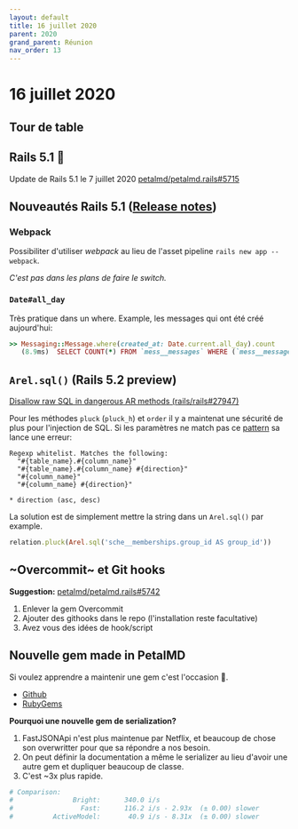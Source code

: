 ```yaml
---
layout: default
title: 16 juillet 2020
parent: 2020
grand_parent: Réunion
nav_order: 13
---
```


# 16 juillet 2020

## Tour de table

## Rails 5.1 🎊

Update de Rails 5.1 le 7 juillet 2020 [petalmd/petalmd.rails#5715](https://github.com/petalmd/petalmd.rails/pull/5715)

## Nouveautés Rails 5.1 ([Release notes](https://guides.rubyonrails.org/5_1_release_notes.html))

### Webpack

Possibiliter d'utiliser _webpack_ au lieu de l'asset pipeline `rails new app --webpack`. 

_C'est pas dans les plans de faire le switch._

### `Date#all_day`

Très pratique dans un where. Example, les messages qui ont été créé aujourd'hui:

```ruby
>> Messaging::Message.where(created_at: Date.current.all_day).count
   (8.9ms)  SELECT COUNT(*) FROM `mess__messages` WHERE (`mess__messages`.`created_at` BETWEEN '2020-07-15 00:00:00' AND '2020-07-15 23:59:59')
```

## `Arel.sql()` (Rails 5.2 preview)

[Disallow raw SQL in dangerous AR methods (rails/rails#27947)](https://github.com/rails/rails/pull/27947/files)

Pour les méthodes `pluck` (`pluck_h`) et `order` il y a maintenat une sécurité de plus pour l'injection de SQL.
Si les paramètres ne match pas ce [pattern](https://github.com/rails/rails/blob/a1ee43d2170dd6adf5a9f390df2b1dde45018a48/activerecord/lib/active_record/attribute_methods.rb#L170-L180
) sa lance une erreur:

```
Regexp whitelist. Matches the following:
  "#{table_name}.#{column_name}"
  "#{table_name}.#{column_name} #{direction}"
  "#{column_name}"
  "#{column_name} #{direction}"

* direction (asc, desc)
```

La solution est de simplement mettre la string dans un `Arel.sql()` par example.

```ruby
relation.pluck(Arel.sql('sche__memberships.group_id AS group_id'))
```

## ~Overcommit~ et Git hooks

**Suggestion:** [petalmd/petalmd.rails#5742](https://github.com/petalmd/petalmd.rails/pull/5742)

1. Enlever la gem Overcommit
2. Ajouter des githooks dans le repo (l'installation reste facultative)
3. Avez vous des idées de hook/script

## Nouvelle gem made in PetalMD

Si voulez apprendre a maintenir une gem c'est l'occasion 🎉.

- [Github](https://github.com/petalmd/bright_serializer)
- [RubyGems](https://rubygems.org/gems/bright_serializer)

**Pourquoi une nouvelle gem de serialization?**

1. FastJSONApi n'est plus maintenue par Netflix, et beaucoup de chose son overwritter pour que sa répondre a nos besoin.
2. On peut définir la documentation a même le serializer au lieu d'avoir une autre gem et dupliquer beaucoup de classe.
3. C'est ~3x plus rapide.

```ruby
# Comparison:
#               Bright:      340.0 i/s
#                 Fast:      116.2 i/s - 2.93x  (± 0.00) slower
#          ActiveModel:       40.9 i/s - 8.31x  (± 0.00) slower
```
